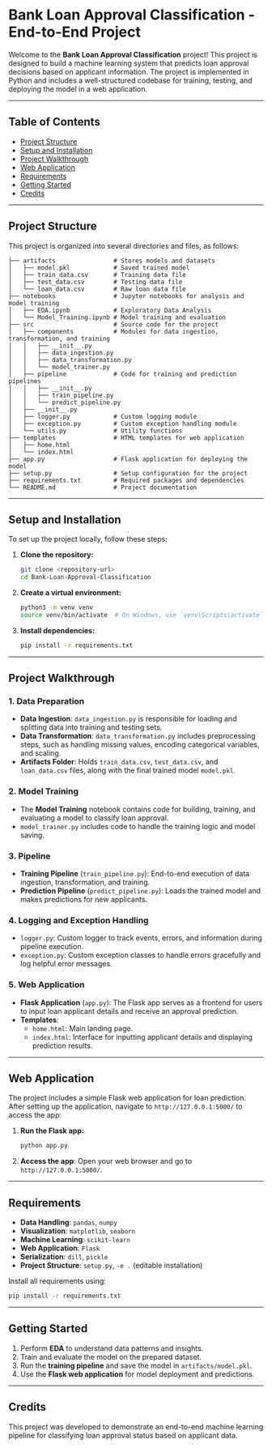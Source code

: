 # Bank Loan Approval Classification - End-to-End Project

Welcome to the **Bank Loan Approval Classification** project! This project is designed to build a machine learning system that predicts loan approval decisions based on applicant information. The project is implemented in Python and includes a well-structured codebase for training, testing, and deploying the model in a web application.

---

## Table of Contents
- [Project Structure](#project-structure)
- [Setup and Installation](#setup-and-installation)
- [Project Walkthrough](#project-walkthrough)
- [Web Application](#web-application)
- [Requirements](#requirements)
- [Getting Started](#getting-started)
- [Credits](#credits)

---

## Project Structure

This project is organized into several directories and files, as follows:

```plaintext
├── artifacts                # Stores models and datasets
│   ├── model.pkl            # Saved trained model
│   ├── train_data.csv       # Training data file
│   ├── test_data.csv        # Testing data file
│   └── loan_data.csv        # Raw loan data file
├── notebooks                # Jupyter notebooks for analysis and model training
│   ├── EDA.ipynb            # Exploratory Data Analysis
│   └── Model_Training.ipynb # Model training and evaluation
├── src                      # Source code for the project
│   ├── components           # Modules for data ingestion, transformation, and training
│   │   ├── __init__.py
│   │   ├── data_ingestion.py
│   │   ├── data_transformation.py
│   │   └── model_trainer.py
│   ├── pipeline             # Code for training and prediction pipelines
│   │   ├── __init__.py
│   │   ├── train_pipeline.py
│   │   └── predict_pipeline.py
│   ├── __init__.py
│   ├── logger.py            # Custom logging module
│   ├── exception.py         # Custom exception handling module
│   └── utils.py             # Utility functions
├── templates                # HTML templates for web application
│   ├── home.html
│   └── index.html
├── app.py                   # Flask application for deploying the model
├── setup.py                 # Setup configuration for the project
├── requirements.txt         # Required packages and dependencies
└── README.md                # Project documentation
```

---

## Setup and Installation

To set up the project locally, follow these steps:

1. **Clone the repository:**
    ```bash
    git clone <repository-url>
    cd Bank-Loan-Approval-Classification
    ```

2. **Create a virtual environment:**
    ```bash
    python3 -m venv venv
    source venv/bin/activate  # On Windows, use `venv\Scripts\activate`
    ```

3. **Install dependencies:**
    ```bash
    pip install -r requirements.txt
    ```

---

## Project Walkthrough

### 1. **Data Preparation**

   - **Data Ingestion**: `data_ingestion.py` is responsible for loading and splitting data into training and testing sets.
   - **Data Transformation**: `data_transformation.py` includes preprocessing steps, such as handling missing values, encoding categorical variables, and scaling.
   - **Artifacts Folder**: Holds `train_data.csv`, `test_data.csv`, and `loan_data.csv` files, along with the final trained model `model.pkl`.

### 2. **Model Training**

   - The **Model Training** notebook contains code for building, training, and evaluating a model to classify loan approval.
   - `model_trainer.py` includes code to handle the training logic and model saving.

### 3. **Pipeline**

   - **Training Pipeline** (`train_pipeline.py`): End-to-end execution of data ingestion, transformation, and training.
   - **Prediction Pipeline** (`predict_pipeline.py`): Loads the trained model and makes predictions for new applicants.

### 4. **Logging and Exception Handling**

   - `logger.py`: Custom logger to track events, errors, and information during pipeline execution.
   - `exception.py`: Custom exception classes to handle errors gracefully and log helpful error messages.

### 5. **Web Application**

   - **Flask Application** (`app.py`): The Flask app serves as a frontend for users to input loan applicant details and receive an approval prediction.
   - **Templates**: 
      - `home.html`: Main landing page.
      - `index.html`: Interface for inputting applicant details and displaying prediction results.

---

## Web Application

The project includes a simple Flask web application for loan prediction. After setting up the application, navigate to `http://127.0.0.1:5000/` to access the app:

1. **Run the Flask app:**
    ```bash
    python app.py
    ```

2. **Access the app**:
   Open your web browser and go to `http://127.0.0.1:5000/`.

---

## Requirements

- **Data Handling**: `pandas`, `numpy`
- **Visualization**: `matplotlib`, `seaborn`
- **Machine Learning**: `scikit-learn`
- **Web Application**: `Flask`
- **Serialization**: `dill`, `pickle`
- **Project Structure**: `setup.py`, `-e .` (editable installation)

Install all requirements using:

```bash
pip install -r requirements.txt
```

---

## Getting Started

1. Perform **EDA** to understand data patterns and insights.
2. Train and evaluate the model on the prepared dataset.
3. Run the **training pipeline** and save the model in `artifacts/model.pkl`.
4. Use the **Flask web application** for model deployment and predictions.

---

## Credits

This project was developed to demonstrate an end-to-end machine learning pipeline for classifying loan approval status based on applicant data.

